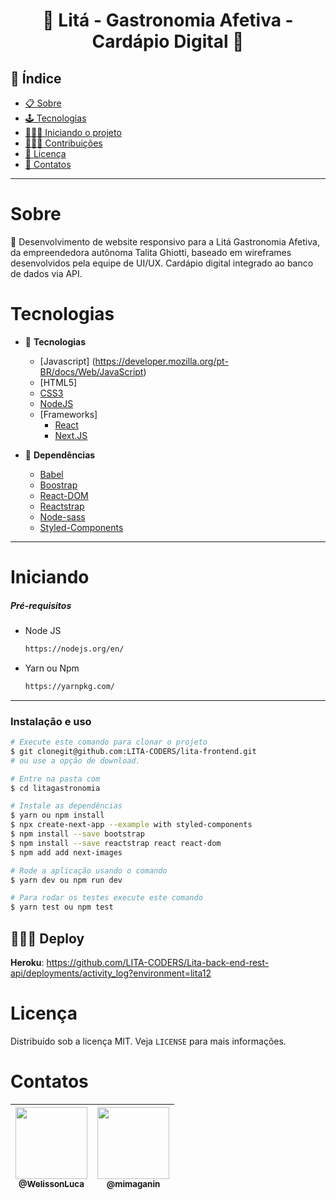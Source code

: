 <h1 align="center">🔺 Litá - Gastronomia Afetiva - Cardápio Digital 🔺</h1>

## 📕 Índice

- [📋 Sobre](#Sobre)
- [🕹 Tecnologias](#Tecnologias)
- [🧑🏽‍💻 Iniciando o projeto](#Iniciando)
- [👨🏽‍🔧 Contribuições](#Contribuições)
- [📝 Licença](#Licença)
- [🦸 Contatos](#Contatos)

<hr>

<!-- About -->

# Sobre

<p align="left"> 📡 Desenvolvimento de website responsivo para a Litá Gastronomia Afetiva, da empreendedora autônoma Talita Ghiotti, baseado em wireframes desenvolvidos pela equipe de UI/UX. Cardápio digital integrado ao banco de dados via API. </p>

<!-- TECHNOLOGIES -->

# Tecnologias

- 🧩 **Tecnologias**
  - [Javascript] (https://developer.mozilla.org/pt-BR/docs/Web/JavaScript)
  - [HTML5]
  - [CSS3](https://developer.mozilla.org/pt-BR/docs/Web/CSS/)
  - [NodeJS](https://nodejs.org/en/)
  - [Frameworks]
    - [React](https://pt-br.reactjs.org/)
    - [Next.JS](https://nextjs.org/)
   
- 🧲 **Dependências**
  - [Babel](https://babeljs.io/)
  - [Boostrap](https://getbootstrap.com/)
  - [React-DOM](https://pt-br.reactjs.org/docs/react-dom.html)
  - [Reactstrap](https://reactstrap.github.io/)
  - [Node-sass](https://www.npmjs.com/package/node-sass)
  - [Styled-Components](https://styled-components.com/)

<hr>

<!-- TECHNOLOGIES -->

# Iniciando

##### Pré-requisitos

- Node JS

  ```sh
  https://nodejs.org/en/
  ```

- Yarn ou Npm

  ```sh
  https://yarnpkg.com/
  ```

<hr>

### Instalação e uso

```bash
# Execute este comando para clonar o projeto
$ git clonegit@github.com:LITA-CODERS/lita-frontend.git
# ou use a opção de download.

# Entre na pasta com
$ cd litagastronomia

# Instale as dependências
$ yarn ou npm install
$ npx create-next-app --example with styled-components
$ npm install --save bootstrap   
$ npm install --save reactstrap react react-dom
$ npm add add next-images       

# Rode a aplicação usando o comando
$ yarn dev ou npm run dev

# Para rodar os testes execute este comando
$ yarn test ou npm test
```

## 👨🏽‍🚀 Deploy 
**__Heroku__**: https://github.com/LITA-CODERS/Lita-back-end-rest-api/deployments/activity_log?environment=lita12


# Licença

Distribuído sob a licença MIT. Veja `LICENSE` para mais informações.

<!-- CONTACT -->

# Contatos

 | [<img src="https://avatars.githubusercontent.com/u/62263143?v=4" width="115"><br><sub>@WelissonLuca</sub>](https://github.com/WelissonLuca) | [<img src="https://avatars.githubusercontent.com/u/81655437?v=4" width="115"><br><sub>@mimaganin</sub>](https://github.com/mimaganin)
| - |  - 
